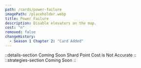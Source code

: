```yaml
---
path: /cards/power-failure
imagePath: /placeholder.webp
title: Power Failure
description: Disable elevators on the map.
cost: "n"
removed: false
changeHistory:
  - Season 1 Chapter 2: "Card Added"
---
```

::details-section
Coming Soon
Shard Point Cost is Not Accurate
::
::strategies-section
Coming Soon
::